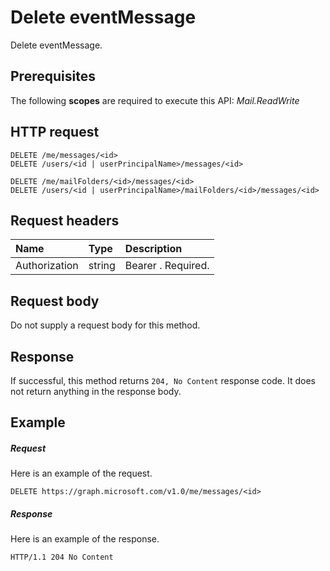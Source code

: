 # Delete eventMessage

Delete eventMessage.
## Prerequisites
The following **scopes** are required to execute this API: _Mail.ReadWrite_ 
## HTTP request
<!-- { "blockType": "ignored" } -->
```http
DELETE /me/messages/<id>
DELETE /users/<id | userPrincipalName>/messages/<id>

DELETE /me/mailFolders/<id>/messages/<id>
DELETE /users/<id | userPrincipalName>/mailFolders/<id>/messages/<id>
```
## Request headers
| Name       | Type | Description|
|:---------------|:--------|:----------|
| Authorization  | string  | Bearer <token>. Required. |

## Request body
Do not supply a request body for this method.


## Response
If successful, this method returns `204, No Content` response code. It does not return anything in the response body.

## Example
##### Request
Here is an example of the request.
<!-- {
  "blockType": "request",
  "name": "delete_eventmessage"
}-->
```http
DELETE https://graph.microsoft.com/v1.0/me/messages/<id>
```
##### Response
Here is an example of the response. 
<!-- {
  "blockType": "response",
  "truncated": true
} -->
```http
HTTP/1.1 204 No Content
```

<!-- uuid: 8fcb5dbc-d5aa-4681-8e31-b001d5168d79
2015-10-25 14:57:30 UTC -->
<!-- {
  "type": "#page.annotation",
  "description": "Delete eventMessage",
  "keywords": "",
  "section": "documentation",
  "tocPath": ""
}-->

<!-- {
  "type": "#page.annotation",
  "description": "Delete eventMessage.",
  "tocPath": "/v1.0 reference/Outlook Calendar/event message/Delete event message",
  "apiVersion": "v1.0",
  "section": "documentation",
  "canonicalURL": ""
} -->
